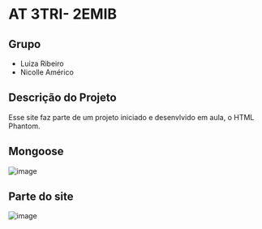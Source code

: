 # AT 3TRI- 2EMIB

## Grupo
- Luiza Ribeiro
- Nicolle Américo

## Descrição do Projeto
Esse site faz parte de um projeto iniciado e desenvlvido em aula, o HTML Phantom. 

## Mongoose
![image](https://user-images.githubusercontent.com/84139806/196740348-a677dc5a-bb5a-47c2-849c-fa1ad93cc219.png)


## Parte do site
![image](https://user-images.githubusercontent.com/99346289/196578807-d2a3f055-2f70-4fda-a516-eb8e07b3ef80.png)
